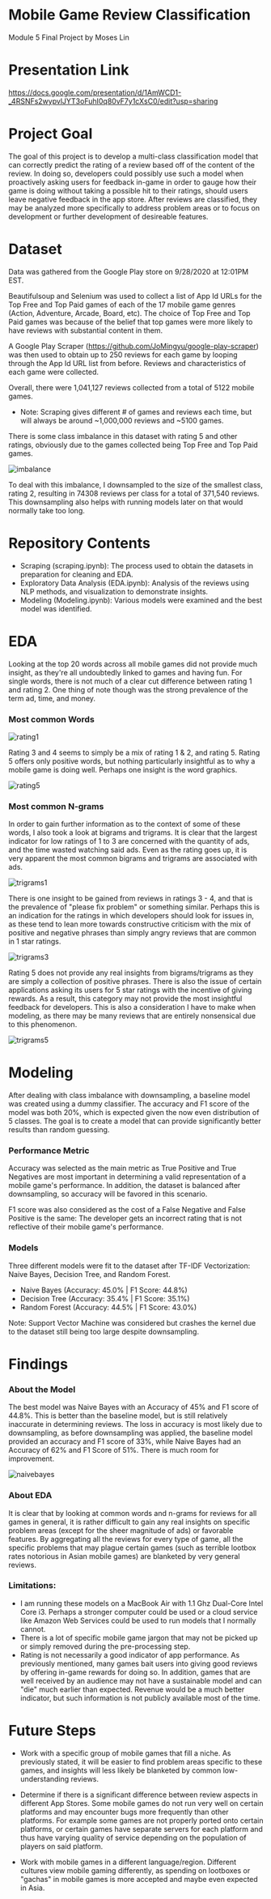 # Mobile Game Review Classification
Module 5 Final Project by Moses Lin

# Presentation Link

https://docs.google.com/presentation/d/1AmWCD1-_4RSNFs2wypvlJYT3oFuhI0q80vF7y1cXsC0/edit?usp=sharing

# Project Goal
The goal of this project is to develop a multi-class classification model that can correctly predict the rating of a review based off of the content of the review. In doing so, developers could possibly use such a model when proactively asking users for feedback in-game in order to gauge how their game is doing without taking a possible hit to their ratings, should users leave negative feedback in the app store. After reviews are classified, they may be analyzed more specifically to address problem areas or to focus on development or further development of desireable features.

# Dataset
Data was gathered from the Google Play store on 9/28/2020 at 12:01PM EST.

Beautifulsoup and Selenium was used to collect a list of App Id URLs for the Top Free and Top Paid games of each of the 17 mobile game genres (Action, Adventure, Arcade, Board, etc). The choice of Top Free and Top Paid games was because of the belief that top games were more likely to have reviews with substantial content in them.

A Google Play Scraper (https://github.com/JoMingyu/google-play-scraper) was then used to obtain up to 250 reviews for each game by looping through the App Id URL list from before. Reviews and characteristics of each game were collected.

Overall, there were 1,041,127 reviews collected from a total of 5122 mobile games.
- Note: Scraping gives different # of games and reviews each time, but will always be around ~1,000,000 reviews and ~5100 games.

There is some class imbalance in this dataset with rating 5 and other ratings, obviously due to the games collected being Top Free and Top Paid games.

![imbalance](/images/classimbalance.png)

To deal with this imbalance, I downsampled to the size of the smallest class, rating 2, resulting in 74308 reviews per class for a total of 371,540 reviews.
This downsampling also helps with running models later on that would normally take too long.

# Repository Contents
- Scraping (scraping.ipynb): The process used to obtain the datasets in preparation for cleaning and EDA.
- Exploratory Data Analysis (EDA.ipynb): Analysis of the reviews using NLP methods, and visualization to demonstrate insights.
- Modeling (Modeling.ipynb): Various models were examined and the best model was identified.

# EDA
Looking at the top 20 words across all mobile games did not provide much insight, as they're all undoubtedly linked to games and having fun. For single words, there is not much of a clear cut difference between rating 1 and rating 2. One thing of note though was the strong prevalence of the term ad, time, and money.

### Most common Words

![rating1](/images/top20mostcommonwordsrating1.png)

Rating 3 and 4 seems to simply be a mix of rating 1 & 2, and rating 5. Rating 5 offers only positive words, but nothing particularly insightful as to why a mobile game is doing well. Perhaps one insight is the word graphics.

![rating5](/images/top20mostcommonwordsrating5.png)

### Most common N-grams

In order to gain further information as to the context of some of these words, I also took a look at bigrams and trigrams. It is clear that the largest indicator for low ratings of 1 to 3 are concerned with the quantity of ads, and the time wasted watching said ads. Even as the rating goes up, it is very apparent the most common bigrams and trigrams are associated with ads.

![trigrams1](/images/top20mostcommontrigramsrating1.png)

There is one insight to be gained from reviews in ratings 3 - 4, and that is the prevalence of "please fix problem" or something similar. Perhaps this is an indication for the ratings in which developers should look for issues in, as these tend to lean more towards constructive criticism with the mix of positive and negative phrases than simply angry reviews that are common in 1 star ratings.

![trigrams3](/images/top20mostcommontrigramsrating3.png)

Rating 5 does not provide any real insights from bigrams/trigrams as they are simply a collection of positive phrases. There is also the issue of certain applications asking its users for 5 star ratings with the incentive of giving rewards. As a result, this category may not provide the most insightful feedback for developers. This is also a consideration I have to make when modeling, as there may be many reviews that are entirely nonsensical due to this phenomenon.

![trigrams5](/images/top20mostcommontrigramsrating5.png)

# Modeling
After dealing with class imbalance with downsampling, a baseline model was created using a dummy classifier. The accuracy and F1 score of the model was both 20%, which is expected given the now even distribution of 5 classes. The goal is to create a model that can provide significantly better results than random guessing.

### Performance Metric
Accuracy was selected as the main metric as True Positive and True Negatives are most important in determining a valid representation of a mobile game's performance. In addition, the dataset is balanced after downsampling, so accuracy will be favored in this scenario.

F1 score was also considered as the cost of a False Negative and False Positive is the same: The developer gets an incorrect rating that is not reflective of their mobile game's performance.

### Models
Three different models were fit to the dataset after TF-IDF Vectorization: Naive Bayes, Decision Tree, and Random Forest.
- Naive Bayes (Accuracy: 45.0% | F1 Score: 44.8%)
- Decision Tree (Accuracy: 35.4% | F1 Score: 35.1%)     
- Random Forest (Accuracy: 44.5% | F1 Score: 43.0%)

Note: Support Vector Machine was considered but crashes the kernel due to the dataset still being too large despite downsampling.

# Findings

### About the Model
The best model was Naive Bayes with an Accuracy of 45% and F1 score of 44.8%. This is better than the baseline model, but is still relatively inaccurate in determining reviews. The loss in accuracy is most likely due to downsampling, as before downsampling was applied, the baseline model provided an accuracy and F1 score of 33%, while Naive Bayes had an Accuracy of 62% and F1 Score of 51%. There is much room for improvement.

![naivebayes](/images/naivebayes.png)

### About EDA
It is clear that by looking at common words and n-grams for reviews for all games in general, it is rather difficult to gain any real insights on specific problem areas (except for the sheer magnitude of ads) or favorable features. By aggregating all the reviews for every type of game, all the specific problems that may plague certain games (such as terrible lootbox rates notorious in Asian mobile games) are blanketed by very general reviews. 

### Limitations:
- I am running these models on a MacBook Air with 1.1 Ghz Dual-Core Intel Core i3. Perhaps a stronger computer could be used or a cloud service like Amazon Web Services could be used to run models that I normally cannot.
- There is a lot of specific mobile game jargon that may not be picked up or simply removed during the pre-processing step. 
- Rating is not necessarily a good indicator of app performance. As previously mentioned, many games bait users into giving good reviews by offering in-game rewards for doing so. In addition, games that are well received by an audience may not have a sustainable model and can "die" much earlier than expected. Revenue would be a much better indicator, but such information is not publicly available most of the time.

# Future Steps
- Work with a specific group of mobile games that fill a niche. As previously stated, it will be easier to find problem areas specific to these games, and insights will less likely be blanketed by common low-understanding reviews.

- Determine if there is a significant difference between review aspects in different App Stores. Some mobile games do not run very well on certain platforms and may encounter bugs more frequently than other platforms. For example some games are not properly ported onto certain platforms, or certain games have separate servers for each platform and thus have varying quality of service depending on the population of players on said platform.

- Work with mobile games in a different language/region. Different cultures view mobile gaming differently, as spending on lootboxes or "gachas" in mobile games is more accepted and maybe even expected in Asia.

